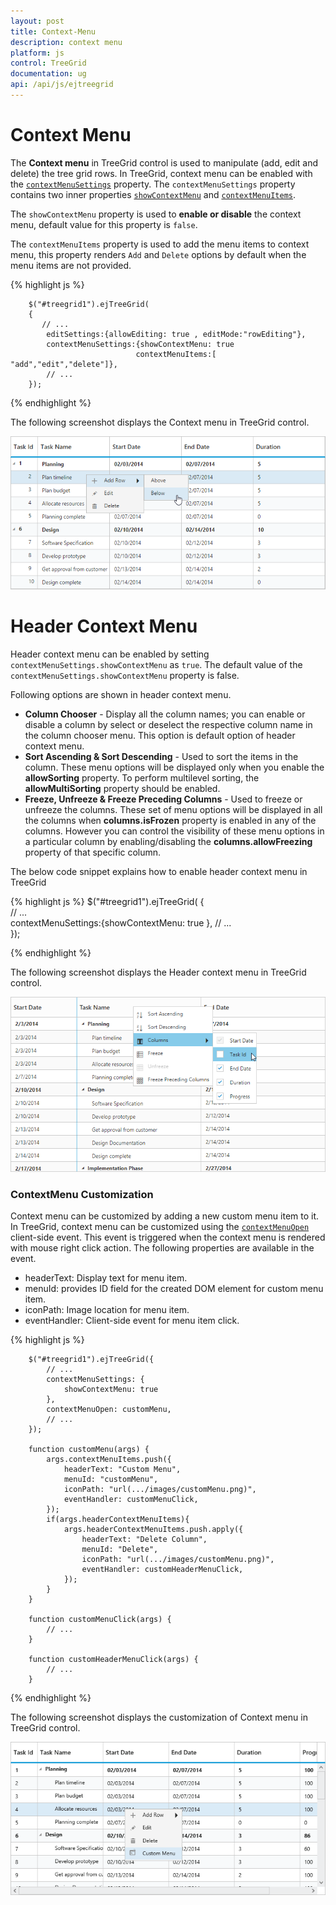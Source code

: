 ```yaml
---
layout: post
title: Context-Menu
description: context menu
platform: js
control: TreeGrid
documentation: ug
api: /api/js/ejtreegrid
---
```


# Context Menu

The **Context menu** in TreeGrid control is used to manipulate (add, edit and delete) the tree grid rows. In TreeGrid, context menu can be enabled with the [`contextMenuSettings`](/api/js/ejtreegrid#contextmenusettingsspan-classtype-signature-type-objectobjectspan "contextMenuSettings") property. The `contextMenuSettings` property contains two inner properties [`showContextMenu`](/api/js/ejtreegrid#contextmenusettingsshowcontextmenuspan-classtype-signature-type-booleanbooleanspan "contextMenuSettings.showContextMenu") and [`contextMenuItems`](/api/js/ejtreegrid#contextmenusettingscontextmenuitemsspan-classtype-signature-type-arrayarrayspan "contextMenuSettings.contextMenuItems").

The `showContextMenu` property is used to **enable or disable** the context menu, default value for this property is `false`.

The `contextMenuItems` property is used to add the menu items to context menu, this property renders `Add` and `Delete` options by default when the menu items are not provided.

{% highlight js %}

        $("#treegrid1").ejTreeGrid(
        {   
           // ...     
            editSettings:{allowEditing: true , editMode:"rowEditing"},
            contextMenuSettings:{showContextMenu: true 
                                contextMenuItems:[ "add","edit","delete"]},
            // ...             
        });

{% endhighlight %}

The following screenshot displays the Context menu in TreeGrid control.

![](/js/TreeGrid/Context-Menu_images/Context-Menu_img1.png)

# Header Context Menu
Header context menu can be enabled by setting `contextMenuSettings.showContextMenu` as `true`. The default value of the `contextMenuSettings.showContextMenu` property is false.

Following options are shown in header context menu. 

* **Column Chooser** - Display all the column names; you can enable or disable a column by select or deselect the respective column name in the column chooser menu. This option is default option of header context menu.
* **Sort Ascending & Sort Descending** - Used to sort the items in the column. These menu options will be displayed only when you enable the **allowSorting** property. To perform multilevel sorting, the **allowMultiSorting** property should be enabled.
* **Freeze, Unfreeze & Freeze Preceding Columns** - Used to freeze or unfreeze the columns. These set of menu options will be displayed in all the columns when **columns.isFrozen** property is enabled in any of the columns. However you can control the visibility of these menu options in a particular column by enabling/disabling the **columns.allowFreezing** property of that specific column.

The below code snippet explains how to enable header context menu in TreeGrid

{% highlight js %}
    $("#treegrid1").ejTreeGrid(
    {   
        // ...     
        contextMenuSettings:{showContextMenu: true },
        // ...             
    });

{% endhighlight %}


The following screenshot displays the Header context menu in TreeGrid control.

![](/js/TreeGrid/Context-Menu_images/Context-Menu_img2.png)

### ContextMenu Customization

Context menu can be customized by adding a new custom menu item to it. In TreeGrid, context menu can be customized using the [`contextMenuOpen`](/api/js/ejtreegrid#contextmenuopen "contextMenuOpen") client-side event. This event is triggered when the context menu is rendered with mouse right click action. The following properties are available in the event.

* headerText: Display text for menu item.
* menuId: provides ID field for the created DOM element for custom menu item.
* iconPath: Image location for menu item.
* eventHandler: Client-side event for menu item click.

{% highlight js %}

        $("#treegrid1").ejTreeGrid({
            // ...     
            contextMenuSettings: {
                showContextMenu: true
            },
            contextMenuOpen: customMenu,
            // ...             
        });

        function customMenu(args) {
            args.contextMenuItems.push({
                headerText: "Custom Menu",
                menuId: "customMenu",
                iconPath: "url(.../images/customMenu.png)",
                eventHandler: customMenuClick,
            });
            if(args.headerContextMenuItems){
                args.headerContextMenuItems.push.apply({
                    headerText: "Delete Column",
                    menuId: "Delete",
                    iconPath: "url(.../images/customMenu.png)",
                    eventHandler: customHeaderMenuClick,
                });
            }
        }

        function customMenuClick(args) {
            // ...
        }

        function customHeaderMenuClick(args) {
            // ...
        }

{% endhighlight %}

The following screenshot displays the customization of Context menu in TreeGrid control.

![](/js/TreeGrid/Context-Menu_images/Context-Menu_img2.jpg)

